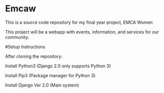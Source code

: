 # Emcaw
This is a source code repository for my final year project, EMCA Women

This project will be a webapp with events, information, and services for our community.


#Setup Instructions

After cloning the repository:

Install Python3 (Django 2.0 only supports Python 3)

Install Pip3 (Package manager for Python 3)

Install Django Ver 2.0 (Main system) 

